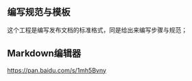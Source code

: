 ## 编写规范与模板

这个工程是编写发布文档的标准格式，同是给出来编写步骤与规范； 

## Markdown编辑器

https://pan.baidu.com/s/1mh5Bvny








